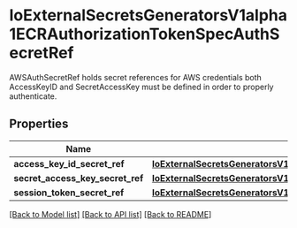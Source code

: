 # IoExternalSecretsGeneratorsV1alpha1ECRAuthorizationTokenSpecAuthSecretRef

AWSAuthSecretRef holds secret references for AWS credentials both AccessKeyID and SecretAccessKey must be defined in order to properly authenticate.
## Properties
Name | Type | Description | Notes
------------ | ------------- | ------------- | -------------
**access_key_id_secret_ref** | [**IoExternalSecretsGeneratorsV1alpha1ECRAuthorizationTokenSpecAuthSecretRefAccessKeyIDSecretRef**](IoExternalSecretsGeneratorsV1alpha1ECRAuthorizationTokenSpecAuthSecretRefAccessKeyIDSecretRef.md) |  | [optional] 
**secret_access_key_secret_ref** | [**IoExternalSecretsGeneratorsV1alpha1ECRAuthorizationTokenSpecAuthSecretRefSecretAccessKeySecretRef**](IoExternalSecretsGeneratorsV1alpha1ECRAuthorizationTokenSpecAuthSecretRefSecretAccessKeySecretRef.md) |  | [optional] 
**session_token_secret_ref** | [**IoExternalSecretsGeneratorsV1alpha1ECRAuthorizationTokenSpecAuthSecretRefSessionTokenSecretRef**](IoExternalSecretsGeneratorsV1alpha1ECRAuthorizationTokenSpecAuthSecretRefSessionTokenSecretRef.md) |  | [optional] 

[[Back to Model list]](../README.md#documentation-for-models) [[Back to API list]](../README.md#documentation-for-api-endpoints) [[Back to README]](../README.md)


